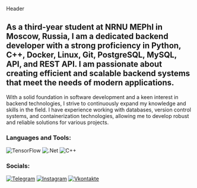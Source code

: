 Header

## As a third-year student at NRNU MEPhI in Moscow, Russia, I am a dedicated backend developer with a strong proficiency in Python, C++, Docker, Linux, Git, PostgreSQL, MySQL, API, and REST API. I am passionate about creating efficient and scalable backend systems that meet the needs of modern applications.

With a solid foundation in software development and a keen interest in backend technologies, I strive to continuously expand my knowledge and skills in the field. I have experience working with databases, version control systems, and containerization technologies, allowing me to develop robust and reliable solutions for various projects.

### Languages and Tools:
![TensorFlow](https://img.shields.io/badge/-TensorFlow-090909?style=for-the-badge&logo=tensorflow&logoColor=F88C00)
![.Net](https://img.shields.io/badge/-Framework-090909?style=for-the-badge&logo=.net&logoColor=E5D3FF)
![C++](https://img.shields.io/badge/-C++-090909?style=for-the-badge&logo=C%2b%2b&logoColor=6296CC)

### Socials:
[![Telegram](https://img.shields.io/badge/-Telegram-090909?style=for-the-badge&logo=telegram&logoColor=27A0D9)](https://t.me/marks_cc)
[![Instagram](https://img.shields.io/badge/-Instagram-090909?style=for-the-badge&logo=instagram&logoColor=B4068E)](https://www.instagram.com/alexeyshpavda)
[![Vkontakte](https://img.shields.io/badge/-Vkontakte-090909?style=for-the-badge&logo=Vk&logoColor=4F7DB3)](https://vk.com/alexeyshpavda)

